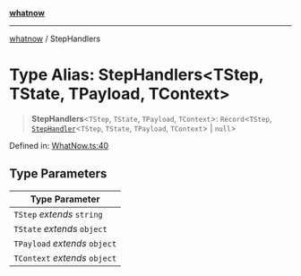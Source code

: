 [**whatnow**](../README.md)

---

[whatnow](../README.md) / StepHandlers

# Type Alias: StepHandlers\<TStep, TState, TPayload, TContext\>

> **StepHandlers**\<`TStep`, `TState`, `TPayload`, `TContext`\>: `Record`\<`TStep`, [`StepHandler`](StepHandler.md)\<`TStep`, `TState`, `TPayload`, `TContext`\> \| `null`\>

Defined in: [WhatNow.ts:40](https://github.com/ericvera/whatnow/blob/main/src/WhatNow.ts#L40)

## Type Parameters

| Type Parameter                |
| ----------------------------- |
| `TStep` _extends_ `string`    |
| `TState` _extends_ `object`   |
| `TPayload` _extends_ `object` |
| `TContext` _extends_ `object` |
